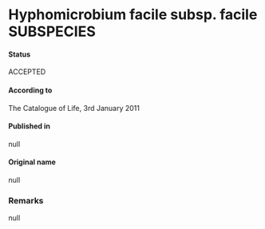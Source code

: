 # Hyphomicrobium facile subsp. facile SUBSPECIES

#### Status
ACCEPTED

#### According to
The Catalogue of Life, 3rd January 2011

#### Published in
null

#### Original name
null

### Remarks
null